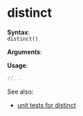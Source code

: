 # distinct
**Syntax**:  
`distinct()`

**Arguments**:  

**Usage**:
```javascript
//...
```

See also:
- [unit tests for distinct](../tests/distinct.tests.ts)
